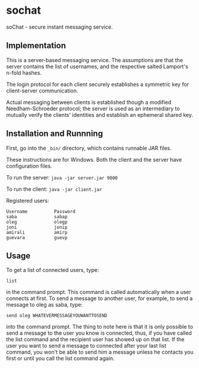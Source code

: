 sochat
======
soChat - secure instant messaging service.

Implementation
--------------
This is a server-based messaging service. The assumptions are that the
server contains the list of usernames, and the respective salted Lamport's
n-fold hashes.

The login protocol for each client securely establishes a symmetric key for
client-server communication.

Actual messaging between clients is established though a modified
Needham-Schroeder protocol; the server is used as an intermediary to mutually
verify the clients' identities and establish an ephemeral shared key.

Installation and Runnning
-------------------------
First, go into the `_bin/` directory, which contains runnable JAR files.

These instructions are for Windows. Both the client and the server have
configuration files.

To run the server: `java -jar server.jar 9000`

To run the client: `java -jar client.jar`

Registered users:

    Username          Password 
    saba              sabap
    oleg              olegp
    joni              jonip
    amirali           amirp
    guevara           guevp


Usage
-------------------------------------------

To get a list of connected users, type: 

    list 

in the command prompt. This command is called automatically when a 
user connects at first. To send a message to another user, for example, 
to send a message to oleg as saba, type: 

    send oleg WHATEVERMESSAGEYOUWANTTOSEND

into the command prompt. The thing to note here is that it is only possible
to send a message to the user you know is connected, thus, if you have called
the list command and the recipient user has showed up on that list. If the user
you want to send a message to connected after your last list command, you
won't be able to send him a message unless he contacts you first or until you 
call the list command again.
